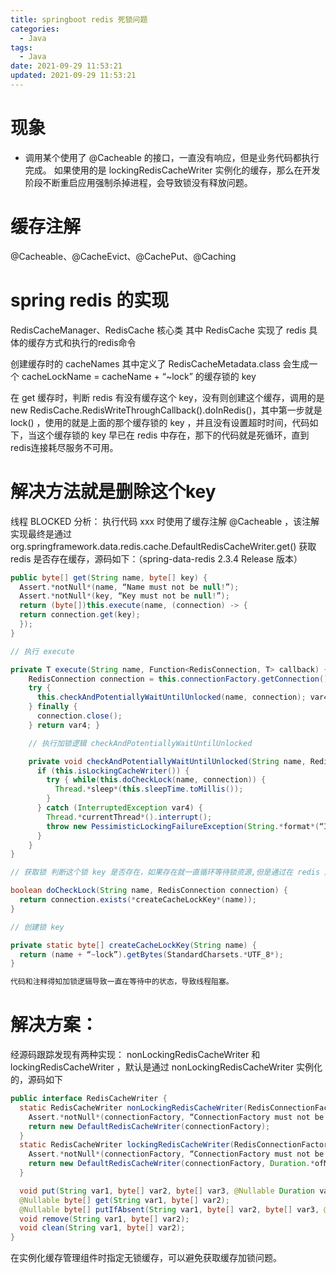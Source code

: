 ```yaml
---
title: springboot redis 死锁问题
categories:
  - Java
tags:
  - Java
date: 2021-09-29 11:53:21
updated: 2021-09-29 11:53:21
---
```

# 现象
* 调用某个使用了 @Cacheable 的接口，一直没有响应，但是业务代码都执行完成。 如果使用的是 lockingRedisCacheWriter 实例化的缓存，那么在开发阶段不断重启应用强制杀掉进程，会导致锁没有释放问题。
# 缓存注解
@Cacheable、@CacheEvict、@CachePut、@Caching
# spring redis 的实现
RedisCacheManager、RedisCache 核心类
其中 RedisCache 实现了 redis 具体的缓存方式和执行的redis命令

创建缓存时的 cacheNames
其中定义了 RedisCacheMetadata.class 会生成一个 cacheLockName = cacheName + “~lock” 的缓存锁的 key

在 get 缓存时，判断 redis 有没有缓存这个 key，没有则创建这个缓存，调用的是new RedisCache.RedisWriteThroughCallback().doInRedis()，其中第一步就是 lock() ，使用的就是上面的那个缓存锁的 key ，并且没有设置超时时间，代码如下，当这个缓存锁的 key 早已在 redis 中存在，那下的代码就是死循环，直到redis连接耗尽服务不可用。

# 解决方法就是删除这个key

线程 BLOCKED 分析：
执行代码 xxx 时使用了缓存注解 @Cacheable ，该注解实现最终是通过 org.springframework.data.redis.cache.DefaultRedisCacheWriter.get() 获取redis 是否存在缓存，源码如下：（spring-data-redis 2.3.4 Release 版本）
```java
public byte[] get(String name, byte[] key) {
  Assert.*notNull*(name, “Name must not be null!”);
  Assert.*notNull*(key, “Key must not be null!”);
  return (byte[])this.execute(name, (connection) -> {
  return connection.get(key);
  });
}

// 执行 execute

private T execute(String name, Function<RedisConnection, T> callback) {
    RedisConnection connection = this.connectionFactory.getConnection(); Object var4;
    try { 
      this.checkAndPotentiallyWaitUntilUnlocked(name, connection); var4 = callback.apply(connection); 
    } finally {
      connection.close(); 
    } return var4; }

    // 执行加锁逻辑 checkAndPotentiallyWaitUntilUnlocked

    private void checkAndPotentiallyWaitUntilUnlocked(String name, RedisConnection connection) { 
      if (this.isLockingCacheWriter()) { 
        try { while(this.doCheckLock(name, connection)) {
          Thread.*sleep*(this.sleepTime.toMillis()); 
        }
      } catch (InterruptedException var4) {
        Thread.*currentThread*().interrupt();
        throw new PessimisticLockingFailureException(String.*format*(“Interrupted while waiting to unlock cache %s”, name), var4); 
      }
    }
}

// 获取锁 判断这个锁 key 是否存在，如果存在就一直循环等待锁资源,但是通过在 redis 服务器又没有找到相关的 ～lock

boolean doCheckLock(String name, RedisConnection connection) { 
  return connection.exists(*createCacheLockKey*(name)); 
}

// 创建锁 key

private static byte[] createCacheLockKey(String name) { 
  return (name + “~lock”).getBytes(StandardCharsets.*UTF_8*); 
}

代码和注释得知加锁逻辑导致一直在等待中的状态，导致线程阻塞。
```
# 解决方案：

经源码跟踪发现有两种实现： nonLockingRedisCacheWriter 和 lockingRedisCacheWriter ，默认是通过 nonLockingRedisCacheWriter 实例化的，源码如下
```java
public interface RedisCacheWriter { 
  static RedisCacheWriter nonLockingRedisCacheWriter(RedisConnectionFactory connectionFactory) {
    Assert.*notNull*(connectionFactory, “ConnectionFactory must not be null!”);
    return new DefaultRedisCacheWriter(connectionFactory); 
  } 
  static RedisCacheWriter lockingRedisCacheWriter(RedisConnectionFactory connectionFactory) {
    Assert.*notNull*(connectionFactory, “ConnectionFactory must not be null!”);
    return new DefaultRedisCacheWriter(connectionFactory, Duration.*ofMillis*(50L)); 
  } 

  void put(String var1, byte[] var2, byte[] var3, @Nullable Duration var4); 
  @Nullable byte[] get(String var1, byte[] var2); 
  @Nullable byte[] putIfAbsent(String var1, byte[] var2, byte[] var3, @Nullable Duration var4);
  void remove(String var1, byte[] var2);
  void clean(String var1, byte[] var2); 
}
```
在实例化缓存管理组件时指定无锁缓存，可以避免获取缓存加锁问题。
